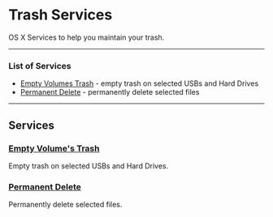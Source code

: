 # Trash Services
OS X Services to help you maintain your trash.

---

### List of Services
- [Empty Volumes Trash](#volumes) - empty trash on selected USBs and Hard Drives
- [Permanent Delete](#delete) - permanently delete selected files

---

## Services

### [Empty Volume's Trash](id:volumes)
Empty trash on selected USBs and Hard Drives.

### [Permanent Delete](id:delete)
Permanently delete selected files.